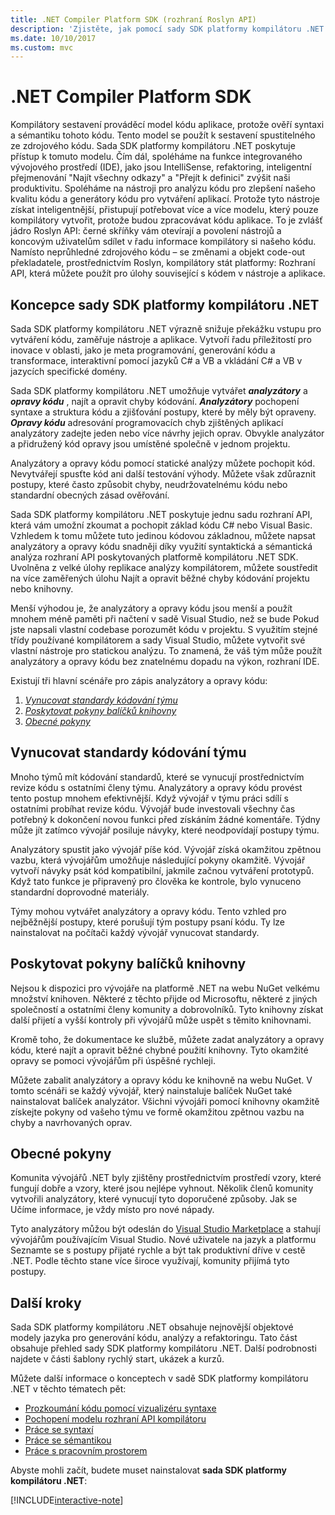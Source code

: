 ```yaml
---
title: .NET Compiler Platform SDK (rozhraní Roslyn API)
description: 'Zjistěte, jak pomocí sady SDK platformy kompilátoru .NET (také nazývané rozhraní Roslyn API) a pochopení kódu .NET, přímé chyby, opravte tyto chyby.'
ms.date: 10/10/2017
ms.custom: mvc
---
```


# <a name="the-net-compiler-platform-sdk"></a>.NET Compiler Platform SDK

Kompilátory sestavení prováděcí model kódu aplikace, protože ověří syntaxi a sémantiku tohoto kódu. Tento model se použít k sestavení spustitelného ze zdrojového kódu. Sada SDK platformy kompilátoru .NET poskytuje přístup k tomuto modelu. Čím dál, spoléháme na funkce integrovaného vývojového prostředí (IDE), jako jsou IntelliSense, refaktoring, inteligentní přejmenování "Najít všechny odkazy" a "Přejít k definici" zvýšit naši produktivitu. Spoléháme na nástroji pro analýzu kódu pro zlepšení našeho kvalitu kódu a generátory kódu pro vytváření aplikací. Protože tyto nástroje získat inteligentnější, přistupují potřebovat více a více modelu, který pouze kompilátory vytvořit, protože budou zpracovávat kódu aplikace. To je zvlášť jádro Roslyn API: černé skříňky vám otevírají a povolení nástrojů a koncovým uživatelům sdílet v řadu informace kompilátory si našeho kódu.
Namísto neprůhledné zdrojového kódu – se změnami a objekt code-out překladatele, prostřednictvím Roslyn, kompilátory stát platformy: Rozhraní API, která můžete použít pro úlohy související s kódem v nástroje a aplikace.

## <a name="net-compiler-platform-sdk-concepts"></a>Koncepce sady SDK platformy kompilátoru .NET

Sada SDK platformy kompilátoru .NET výrazně snižuje překážku vstupu pro vytváření kódu, zaměřuje nástroje a aplikace. Vytvoří řadu příležitostí pro inovace v oblasti, jako je meta programování, generování kódu a transformace, interaktivní pomocí jazyků C# a VB a vkládání C# a VB v jazycích specifické domény.

Sada SDK platformy kompilátoru .NET umožňuje vytvářet ***analyzátory*** a ***opravy kódu*** , najít a opravit chyby kódování. ***Analyzátory*** pochopení syntaxe a struktura kódu a zjišťování postupy, které by měly být opraveny. ***Opravy kódu*** adresování programovacích chyb zjištěných aplikací analyzátory zadejte jeden nebo více návrhy jejich oprav. Obvykle analyzátor a přidružený kód opravy jsou umístěné společně v jednom projektu.

Analyzátory a opravy kódu pomocí statické analýzy můžete pochopit kód. Nevytvářejí spusťte kód ani další testování výhody. Můžete však zdůraznit postupy, které často způsobit chyby, neudržovatelnému kódu nebo standardní obecných zásad ověřování.

Sada SDK platformy kompilátoru .NET poskytuje jednu sadu rozhraní API, která vám umožní zkoumat a pochopit základ kódu C# nebo Visual Basic. Vzhledem k tomu můžete tuto jedinou kódovou základnou, můžete napsat analyzátory a opravy kódu snadněji díky využití syntaktická a sémantická analýza rozhraní API poskytovaných platformě kompilátoru .NET SDK. Uvolněna z velké úlohy replikace analýzy kompilátorem, můžete soustředit na více zaměřených úlohu Najít a opravit běžné chyby kódování projektu nebo knihovny.

Menší výhodou je, že analyzátory a opravy kódu jsou menší a použít mnohem méně paměti při načtení v sadě Visual Studio, než se bude Pokud jste napsali vlastní codebase porozumět kódu v projektu. S využitím stejné třídy používané kompilátorem a sady Visual Studio, můžete vytvořit své vlastní nástroje pro statickou analýzu. To znamená, že váš tým může použít analyzátory a opravy kódu bez znatelnému dopadu na výkon, rozhraní IDE.

Existují tři hlavní scénáře pro zápis analyzátory a opravy kódu:

1. [*Vynucovat standardy kódování týmu*](#enforce-team-coding-standards)
1. [*Poskytovat pokyny balíčků knihovny*](#provide-guidance-with-library-packages)
1. [*Obecné pokyny*](#provide-general-guidance)

## <a name="enforce-team-coding-standards"></a>Vynucovat standardy kódování týmu

Mnoho týmů mít kódování standardů, které se vynucují prostřednictvím revize kódu s ostatními členy týmu. Analyzátory a opravy kódu provést tento postup mnohem efektivnější. Když vývojář v týmu práci sdílí s ostatními probíhat revize kódu. Vývojář bude investovali všechny čas potřebný k dokončení novou funkci před získáním žádné komentáře. Týdny může jít zatímco vývojář posiluje návyky, které neodpovídají postupy týmu.

Analyzátory spustit jako vývojář píše kód. Vývojář získá okamžitou zpětnou vazbu, která vývojářům umožňuje následující pokyny okamžitě. Vývojář vytvoří návyky psát kód kompatibilní, jakmile začnou vytváření prototypů. Když tato funkce je připravený pro člověka ke kontrole, bylo vynuceno standardní doprovodné materiály.

Týmy mohou vytvářet analyzátory a opravy kódu. Tento vzhled pro nejběžnější postupy, které porušují tým postupy psaní kódu. Ty lze nainstalovat na počítači každý vývojář vynucovat standardy.

## <a name="provide-guidance-with-library-packages"></a>Poskytovat pokyny balíčků knihovny

Nejsou k dispozici pro vývojáře na platformě .NET na webu NuGet velkému množství knihoven.
Některé z těchto přijde od Microsoftu, některé z jiných společností a ostatními členy komunity a dobrovolníků. Tyto knihovny získat další přijetí a vyšší kontroly při vývojářů může uspět s těmito knihovnami.

Kromě toho, že dokumentace ke službě, můžete zadat analyzátory a opravy kódu, které najít a opravit běžné chybné použití knihovny. Tyto okamžité opravy se pomoci vývojářům při úspěšné rychleji.

Můžete zabalit analyzátory a opravy kódu ke knihovně na webu NuGet. V tomto scénáři se každý vývojář, který nainstaluje balíček NuGet také nainstalovat balíček analyzátor. Všichni vývojáři pomocí knihovny okamžitě získejte pokyny od vašeho týmu ve formě okamžitou zpětnou vazbu na chyby a navrhovaných oprav.

## <a name="provide-general-guidance"></a>Obecné pokyny

Komunita vývojářů .NET byly zjištěny prostřednictvím prostředí vzory, které fungují dobře a vzory, které jsou nejlépe vyhnout. Několik členů komunity vytvořili analyzátory, které vynucují tyto doporučené způsoby. Jak se Učíme informace, je vždy místo pro nové nápady.

Tyto analyzátory můžou být odeslán do [Visual Studio Marketplace](https://marketplace.visualstudio.com/vs) a stahují vývojářům používajícím Visual Studio. Nové uživatele na jazyk a platformu Seznamte se s postupy přijaté rychle a být tak produktivní dříve v cestě .NET. Podle těchto stane více široce využívají, komunity přijímá tyto postupy.

## <a name="next-steps"></a>Další kroky

Sada SDK platformy kompilátoru .NET obsahuje nejnovější objektové modely jazyka pro generování kódu, analýzy a refaktoringu. Tato část obsahuje přehled sady SDK platformy kompilátoru .NET. Další podrobnosti najdete v části šablony rychlý start, ukázek a kurzů.

Můžete další informace o konceptech v sadě SDK platformy kompilátoru .NET v těchto tématech pět:

- [Prozkoumání kódu pomocí vizualizéru syntaxe](syntax-visualizer.md)
- [Pochopení modelu rozhraní API kompilátoru](compiler-api-model.md)
- [Práce se syntaxí](work-with-syntax.md)
- [Práce se sémantikou](work-with-semantics.md)
- [Práce s pracovním prostorem](work-with-workspace.md)

Abyste mohli začít, budete muset nainstalovat **sada SDK platformy kompilátoru .NET**:

[!INCLUDE[interactive-note](~/includes/roslyn-installation.md)]

<!--

Turn this on as more of the conceptual content is in place:
- Try the [Quickstarts](quickstart/index.md) to create your first tutorial.
- Experiment with one of the [Tutorials](tutorials/index.md).
- Explore the [Samples](samples/index.md) to see some simple analyzers.
- Read the [Concepts](concepts/index.md) to understand the ideas behind analyzers and code fixes.

-->
